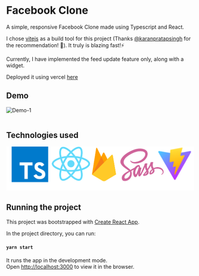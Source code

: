 # Facebook Clone 
A simple, responsive Facebook Clone made using Typescript and React. 

I chose [vitejs](https://vitejs.dev/) as a build tool for this project (Thanks [@karanpratapsingh](https://github.com/karanpratapsingh/) for the recommendation!  🙌). It truly is blazing fast!⚡

Currently, I have implemented the feed update feature only, along with a widget. 

Deployed it using vercel [here](fb-clone-ayushiee.vercel.app)


## Demo
![Demo-1](src/assets/demo.gif)
<br />
<br />

## Technologies used
![Tech used](src/assets/techUsed.png)


## Running the project
This project was bootstrapped with [Create React App](https://github.com/facebook/create-react-app).

In the project directory, you can run:

#### `yarn start`

It runs the app in the development mode.<br />
Open [http://localhost:3000](http://localhost:3000) to view it in the browser.

